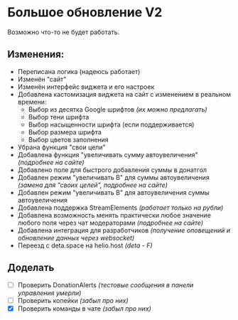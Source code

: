 # Большое обновление V2

Возможно что-то не будет работать.

## Изменения:
- Переписана логика (надеюсь работает)
- Изменён "сайт"
- Изменён интерфейс виджета и его настроек
- Добавлена кастомизация виджета на сайт с изменением в реальном времени:
	- Выбор из десятка Google шрифтов *(их можно предлагать)*
	- Выбор тени шрифта
	- Выбор насыщенности шрифта (если поддерживается)
	- Выбор размера шрифта
	- Выбор цветов заполнения
- Убрана функция "свои цели"
- Добавлена функция "увеличивать сумму автоувеличения" *(подробнее на сайте)*
- Добавлено поле для быстрого добавления суммы в донатгол
- Добавлен режим "увеличивать В" для суммы автоувеличения *(замена для "своих целей", подробнее на сайте)*
- Добавлен режим "увеличивать В" для автоувеличения суммы автоувеличения
- Добавлена поддержка StreamElements *(работает только на рубли)*
- Добавлена возможность менять практически любое значение любого поля через чат модераторами *(подробнее на сайте)*
- Добавлена интеграция для разработчиков *(получение оповещений и обновление данных через websocket)*
- Переезд с deta.space на helio.host *(deta - F)*

## Доделать
- [ ] Проверить DonationAlerts *(тестовые сообщения в панели управления умерли)*
- [ ] Проверить копейки *(забыл про них)*
- [x] Проверить команды в чате *(забыл про них)*
